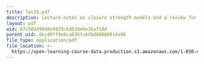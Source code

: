 ```yaml
---
title: lec15.pdf
description: Lecture notes on closure strength models and a review for a quiz.
layout: pdf
uid: 67c58d499d0a9929cbd638e6e36af58d
parent_uid: dec40ff4e8ca636fc6dbd88880914a96
file_type: application/pdf
file_location: >-
  https://open-learning-course-data-production.s3.amazonaws.com/1-050-engineering-mechanics-i-fall-2007/67c58d499d0a9929cbd638e6e36af58d_lec15.pdf
---
```

